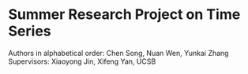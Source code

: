 # Summer Research Project on Time Series
Authors in alphabetical order: Chen Song, Nuan Wen, Yunkai Zhang  
Supervisors: Xiaoyong Jin, Xifeng Yan, UCSB
